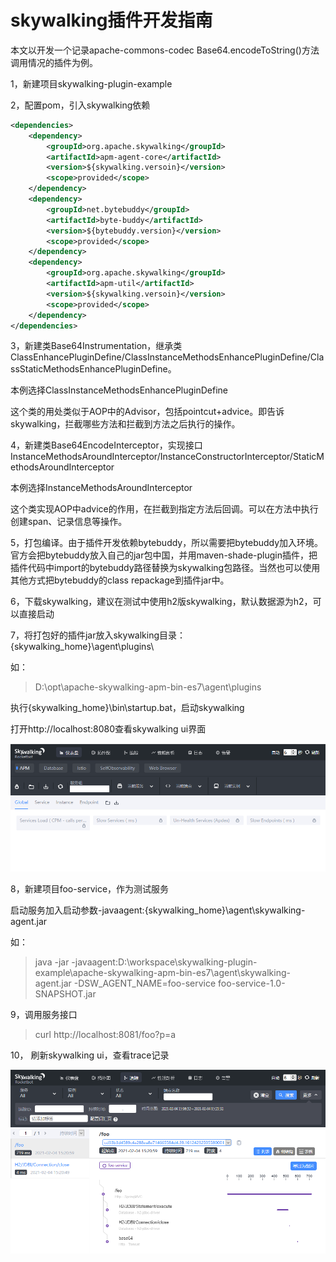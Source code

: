 # skywalking插件开发指南

本文以开发一个记录apache-commons-codec Base64.encodeToString()方法调用情况的插件为例。

1，新建项目skywalking-plugin-example

2，配置pom，引入skywalking依赖

```xml
<dependencies>
    <dependency>
        <groupId>org.apache.skywalking</groupId>
        <artifactId>apm-agent-core</artifactId>
        <version>${skywalking.versoin}</version>
        <scope>provided</scope>
    </dependency>
    <dependency>
        <groupId>net.bytebuddy</groupId>
        <artifactId>byte-buddy</artifactId>
        <version>${bytebuddy.version}</version>
        <scope>provided</scope>
    </dependency>
    <dependency>
        <groupId>org.apache.skywalking</groupId>
        <artifactId>apm-util</artifactId>
        <version>${skywalking.versoin}</version>
        <scope>provided</scope>
    </dependency>
</dependencies>
```



3，新建类Base64Instrumentation，继承类ClassEnhancePluginDefine/ClassInstanceMethodsEnhancePluginDefine/ClassStaticMethodsEnhancePluginDefine。

本例选择ClassInstanceMethodsEnhancePluginDefine

这个类的用处类似于AOP中的Advisor，包括pointcut+advice。即告诉skywalking，拦截哪些方法和拦截到方法之后执行的操作。

4，新建类Base64EncodeInterceptor，实现接口InstanceMethodsAroundInterceptor/InstanceConstructorInterceptor/StaticMethodsAroundInterceptor

本例选择InstanceMethodsAroundInterceptor

这个类实现AOP中advice的作用，在拦截到指定方法后回调。可以在方法中执行创建span、记录信息等操作。

5，打包编译。由于插件开发依赖bytebuddy，所以需要把bytebuddy加入环境。官方会把bytebuddy放入自己的jar包中国，并用maven-shade-plugin插件，把插件代码中import的bytebuddy路径替换为skywalking包路径。当然也可以使用其他方式把bytebuddy的class repackage到插件jar中。

6，下载skywalking，建议在测试中使用h2版skywalking，默认数据源为h2，可以直接启动

7，将打包好的插件jar放入skywalking目录：{skywalking_home}\agent\plugins\

如：

> D:\opt\apache-skywalking-apm-bin-es7\agent\plugins

执行{skywalking_home}\bin\startup.bat，启动skywalking

打开http://localhost:8080查看skywalking ui界面

![image-20210204143731672](readme.assets/image-20210204143731672.png)

8，新建项目foo-service，作为测试服务

启动服务加入启动参数-javaagent:{skywalking_home}\agent\skywalking-agent.jar

如：

> java -jar -javaagent:D:\workspace\skywalking-plugin-example\apache-skywalking-apm-bin-es7\agent\skywalking-agent.jar -DSW_AGENT_NAME=foo-service foo-service-1.0-SNAPSHOT.jar

9，调用服务接口

> curl http://localhost:8081/foo?p=a

10， 刷新skywalking ui，查看trace记录

![image-20210204152159657](readme.assets/image-20210204152159657.png)